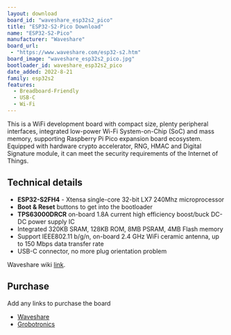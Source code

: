 ```yaml
---
layout: download
board_id: "waveshare_esp32s2_pico"
title: "ESP32-S2-Pico Download"
name: "ESP32-S2-Pico"
manufacturer: "Waveshare"
board_url:
 - "https://www.waveshare.com/esp32-s2.htm"
board_image: "waveshare_esp32s2_pico.jpg"
bootloader_id: waveshare_esp32s2_pico
date_added: 2022-8-21
family: esp32s2
features:
  - Breadboard-Friendly
  - USB-C
  - Wi-Fi
---
```


This is a WiFi development board with compact size, plenty peripheral interfaces, integrated low-power Wi-Fi System-on-Chip (SoC) and mass memory, supporting Raspberry Pi Pico expansion board ecosystem.
Equipped with hardware crypto accelerator, RNG, HMAC and Digital Signature module, it can meet the security requirements of the Internet of Things.

## Technical details

- **ESP32-S2FH4** - Xtensa single-core 32-bit LX7 240Mhz microprocessor
- **Boot & Reset** buttons to get into the bootloader
- **TPS63000DRCR** on-board 1.8A current high efficiency boost/buck DC-DC power supply IC
- Integrated 320KB SRAM, 128KB ROM, 8MB PSRAM, 4MB Flash memory
- Support IEEE802.11 b/g/n, on-board 2.4 GHz WiFi ceramic antenna, up to 150 Mbps data transfer rate
- USB-C connector, no more plug orientation problem

Waveshare wiki [link](https://www.waveshare.com/wiki/ESP32-S2-Pico).

## Purchase
Add any links to purchase the board
* [Waveshare](https://www.waveshare.com/esp32-s2.htm)
* [Grobotronics](https://grobotronics.com/waveshare-esp32-s2-wifi-development-board.html)
